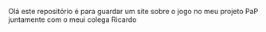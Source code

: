Olá este repositório é para guardar um site sobre o jogo no meu projeto PaP juntamente com o meui colega Ricardo
